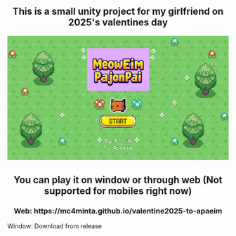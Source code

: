 <h2 align="center">This is a small unity project for my girlfriend on 2025's valentines day</h2>
<p align="center">
    <img src="Resources/StartScreen.png" alt="StartScreen">
</p>

<h2 align="center">You can play it on window or through web (Not supported for mobiles right now)</h2>
<h3 align="center">Web: https://mc4minta.github.io/valentine2025-to-apaeim</h3>
Window: Download from release
